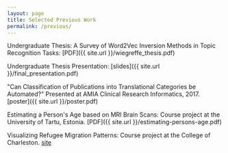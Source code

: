 ```yaml
---
layout: page
title: Selected Previous Work
permalink: /previous/
---
```


Undergraduate Thesis: A Survey of Word2Vec Inversion Methods in Topic Recognition Tasks: 
[PDF]({{ site.url }}/wiegreffe_thesis.pdf)

Undergraduate Thesis Presentation: [slides]({{ site.url }}/final_presentation.pdf)

"Can Classification of Publications into Translational Categories be Automated?" Presented at AMIA Clinical Research Informatics, 2017. [poster]({{ site.url }}/poster.pdf)

Estimating a Person's Age based on MRI Brain Scans: Course project at the University of Tartu, Estonia.
[PDF]({{ site.url }}/estimating-persons-age.pdf)

Visualizing Refugee Migration Patterns: Course project at the College of Charleston.
<a href="http://uniola.biology.cofc.edu:3232/refugee_migration_trends/">site</a>
